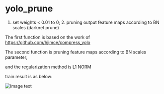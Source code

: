 # yolo_prune
1. set weights &lt; 0.01 to 0; 2. pruning output feature maps according to BN scales (darknet prune)

The first function is based on the work of https://github.com/hjimce/compress_yolo

The second function is pruning feature maps according to BN scales parameter,

and the regularization method is L1 NORM

train result is as below:

![Image text](https://github.com/ArtyZe/yolo_prune/blob/master/result.png)
